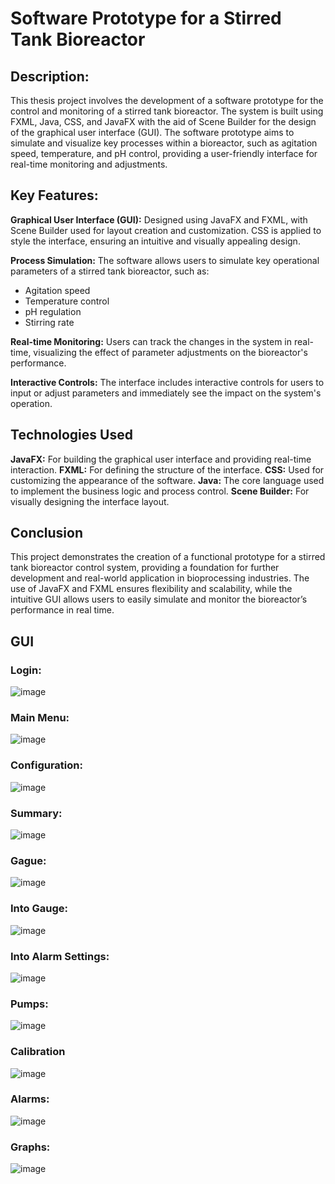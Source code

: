 # Software Prototype for a Stirred Tank Bioreactor
## **Description**:
This thesis project involves the development of a software prototype for the control and monitoring of a stirred tank bioreactor. The system is built using FXML, Java, CSS, and JavaFX with the aid of Scene Builder for the design of the graphical user interface (GUI). The software prototype aims to simulate and visualize key processes within a bioreactor, such as agitation speed, temperature, and pH control, providing a user-friendly interface for real-time monitoring and adjustments.

## **Key Features:**
**Graphical User Interface (GUI):** Designed using JavaFX and FXML, with Scene Builder used for layout creation and customization. CSS is applied to style the interface, ensuring an intuitive and visually appealing design.

**Process Simulation:** The software allows users to simulate key operational parameters of a stirred tank bioreactor, such as:
- Agitation speed
- Temperature control
- pH regulation
- Stirring rate

**Real-time Monitoring:** Users can track the changes in the system in real-time, visualizing the effect of parameter adjustments on the bioreactor's performance.

**Interactive Controls:** The interface includes interactive controls for users to input or adjust parameters and immediately see the impact on the system's operation.

## **Technologies Used**
**JavaFX:** For building the graphical user interface and providing real-time interaction.
**FXML:** For defining the structure of the interface.
**CSS:** Used for customizing the appearance of the software.
**Java:** The core language used to implement the business logic and process control.
**Scene Builder:** For visually designing the interface layout.

## **Conclusion**
This project demonstrates the creation of a functional prototype for a stirred tank bioreactor control system, providing a foundation for further development and real-world application in bioprocessing industries. The use of JavaFX and FXML ensures flexibility and scalability, while the intuitive GUI allows users to easily simulate and monitor the bioreactor’s performance in real time.

## GUI
### Login:
![image](https://github.com/user-attachments/assets/5a5855ff-eca2-4e39-949c-33a5c6888037)

### Main Menu:
![image](https://github.com/user-attachments/assets/0d6e952d-01cd-4afa-b6bc-b1814c0108dc)

### Configuration:
![image](https://github.com/user-attachments/assets/d8668e77-175d-4d73-8e1e-f2c1d0ed678b)

### Summary:
![image](https://github.com/user-attachments/assets/afd38df5-09ce-4cde-abe0-8c0bcbad835d)

### Gague:
![image](https://github.com/user-attachments/assets/31ce2da5-7ec5-4533-a779-0933f0e8d8a9)

### Into Gauge:
![image](https://github.com/user-attachments/assets/c8737a8e-8e2c-4e13-b1f0-f3899f542758)

### Into Alarm Settings:
![image](https://github.com/user-attachments/assets/da4a7ffe-dc05-4d3a-b5ca-8fa9d21a22eb)

### Pumps:
![image](https://github.com/user-attachments/assets/6c85f5ab-6353-4dfc-b1ba-58a26abb652c)

### Calibration 
![image](https://github.com/user-attachments/assets/6fb61314-1d6d-4a74-b05f-dae39829f66d)

### Alarms:
![image](https://github.com/user-attachments/assets/49aea12f-51be-4820-b1b7-ebaa757cf7d7)

### Graphs:
![image](https://github.com/user-attachments/assets/7f426eec-941d-4f6e-8eff-5eb3a785f7e2)

